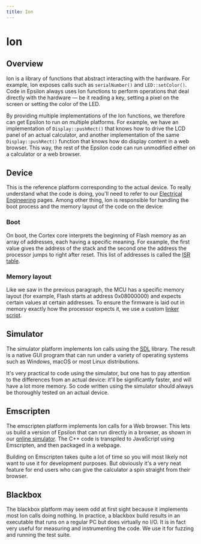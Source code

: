 ```yaml
---
title: Ion
---
```

# Ion

## Overview

Ion is a library of functions that abstract interacting with the hardware. For example, Ion exposes calls such as `serialNumber()` and `LED::setColor()`. Code in Epsilon always uses Ion functions to perform operations that deal directly with the hardware — be it reading a key, setting a pixel on the screen or setting the color of the LED.

By providing multiple implementations of the Ion functions, we therefore can get Epsilon to run on multiple platforms. For example, we have an implementation of `Display::pushRect()` that knows how to drive the LCD panel of an actual calculator, and another implementation of the same `Display::pushRect()` function that knows how do display content in a web browser. This way, the rest of the Epsilon code can run unmodified either on a calculator or a web browser.

## Device

This is the reference platform corresponding to the actual device. To really understand what the code is doing, you'll need to refer to our [Electrical Engineering](https://www.numworks.com/resources/engineering/hardware/electrical/) pages. Among other thing, Ion is responsible for handling the boot process and the memory layout of the code on the device:

### Boot

On boot, the Cortex core interprets the beginning of Flash memory as an array of addresses, each having a specific meaning. For example, the first value gives the address of the stack and the second one the address the processor jumps to right after reset. This list of addresses is called the [ISR table](https://github.com/numworks/epsilon/blob/master/ion/src/device/shared/boot/isr.c).

### Memory layout

Like we saw in the previous paragraph, the MCU has a specific memory layout (for example, Flash starts at address 0x08000000) and expects certain values at certain addresses. To ensure the firmware is laid out in memory exactly how the processor expects it, we use a custom [linker script](https://github.com/numworks/epsilon/blob/master/ion/src/device/n0110/flash.ld).

## Simulator

The simulator platform implements Ion calls using the [SDL](https://www.libsdl.org/) library. The result is a native GUI program that can run under a variety of operating systems such as Windows, macOS or most Linux distributions.

It's very practical to code using the simulator, but one has to pay attention to the differences from an actual device: it'll be significantly faster, and will have a lot more memory. So code written using the simulator should always be thoroughly tested on an actual device.

## Emscripten

The emscripten platform implements Ion calls for a Web browser. This lets us build a version of Epsilon that can run directly in a browser, as shown in our [online simulator](https://www.numworks.com/simulator/). The C++ code is transpiled to JavaScript using Emscripten, and then packaged in a webpage.

Building on Emscripten takes quite a lot of time so you will most likely not want to use it for development purposes. But obviously it's a very neat feature for end users who can give the calculator a spin straight from their browser.

## Blackbox

The blackbox platform may seem odd at first sight because it implements most Ion calls doing nothing. In practice, a blackbox build results in an executable that runs on a regular PC but does virtually no I/O. It is in fact very useful for measuring and instrumenting the code. We use it for fuzzing and running the test suite.
